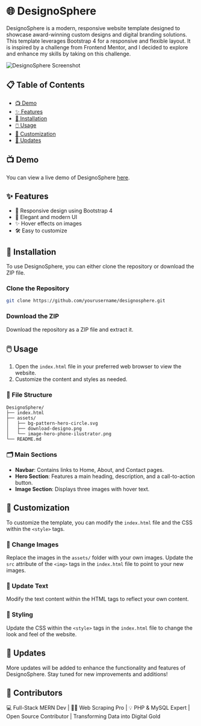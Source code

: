 

# 🌐 DesignoSphere

DesignoSphere is a modern, responsive website template designed to showcase award-winning custom designs and digital branding solutions. This template leverages Bootstrap 4 for a responsive and flexible layout. It is inspired by a challenge from Frontend Mentor, and I decided to explore and enhance my skills by taking on this challenge.

![DesignoSphere Screenshot](path-to-your-screenshot.png)

## 📋 Table of Contents

- [📺 Demo](#demo)
- [✨ Features](#features)
- [🔧 Installation](#installation)
- [🖱️ Usage](#usage)
- [🎨 Customization](#customization)
- [🚀 Updates](#updates)

## 📺 Demo

You can view a live demo of DesignoSphere [here](#).

## ✨ Features

- 📱 Responsive design using Bootstrap 4
- 💎 Elegant and modern UI
- ✨ Hover effects on images
- 🛠️ Easy to customize

## 🔧 Installation

To use DesignoSphere, you can either clone the repository or download the ZIP file.

### Clone the Repository

```bash
git clone https://github.com/yourusername/designosphere.git
```

### Download the ZIP

Download the repository as a ZIP file and extract it.

## 🖱️ Usage

1. Open the `index.html` file in your preferred web browser to view the website.
2. Customize the content and styles as needed.

### 📂 File Structure

```
DesignoSphere/
├── index.html
├── assets/
│   ├── bg-pattern-hero-circle.svg
│   ├── download-designo.png
│   └── image-hero-phone-ilustrator.png
└── README.md
```

### 🗂️ Main Sections

- **Navbar**: Contains links to Home, About, and Contact pages.
- **Hero Section**: Features a main heading, description, and a call-to-action button.
- **Image Section**: Displays three images with hover text.

## 🎨 Customization

To customize the template, you can modify the `index.html` file and the CSS within the `<style>` tags.

### 📸 Change Images

Replace the images in the `assets/` folder with your own images. Update the `src` attribute of the `<img>` tags in the `index.html` file to point to your new images.

### 📝 Update Text

Modify the text content within the HTML tags to reflect your own content.

### 🎨 Styling

Update the CSS within the `<style>` tags in the `index.html` file to change the look and feel of the website.

## 🚀 Updates

More updates will be added to enhance the functionality and features of DesignoSphere. Stay tuned for new improvements and additions!

## 🤝 Contributors

💻 Full-Stack MERN Dev | 🕵️‍♂️ Web Scraping Pro | 💡 PHP & MySQL Expert | Open Source Contributor | Transforming Data into Digital Gold


